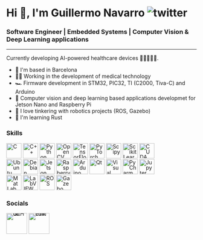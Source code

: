 Hi 👋, I'm Guillermo Navarro ![twitter](https://img.shields.io/twitter/follow/Guille_KN?style=social&logo=twitter)
============================================================================================================================================

### Software Engineer | Embedded Systems | Computer Vision & Deep Learning applications
<hr>

Currently developing AI-powered healthcare devices 👨‍⚕️👩‍⚕️🏥.

* 📌  I'm based in Barcelona
* 👨‍💻 Working in the development of medical technology
* 🏎️  Firmware development in STM32, PIC32, TI (C2000, Tiva-C) and Arduino
* 🚀  Computer vision and deep learning based applications developmet for Jetson Nano and Raspberry Pi
* 🤖  I love tinkering with robotics projects (ROS, Gazebo)
* 🦀  I'm learning Rust

### Skills 
<div align="left"; style="line-height: 1; margin-top: 0px; margin-bottom: 0px;">
<a href="https://www.open-std.org/jtc1/sc22/wg14/" target="_blank" rel="noreferrer"><img src="https://www.svgrepo.com/show/373482/c.svg" width="40" height="40" alt="C" /></a>
<a href="https://isocpp.org/" target="_blank" rel="noreferrer"><img src="https://www.svgrepo.com/show/373528/cpp3.svg" width="40" height="40" alt="C++" /></a>
<a href="https://www.python.org/" target="_blank" rel="noreferrer"><img src="https://www.svgrepo.com/show/374016/python.svg" width="40" height="40" alt="Python" /></a>
<a href="https://opencv.org/" target="_blank" rel="noreferrer"><img src="https://www.vectorlogo.zone/logos/opencv/opencv-icon.svg" width="40" height="40" alt="OpenCV" /></a>
<a href="https://www.tensorflow.org/" target="_blank" rel="noreferrer"><img src="https://www.svgrepo.com/show/354440/tensorflow.svg" width="40" height="40" alt="TensorFlow" /></a>
<a href="https://pytorch.org/" target="_blank" rel="noreferrer"><img src="https://www.svgrepo.com/show/354240/pytorch.svg" width="40" height="40" alt="PyTorch" /></a>
<a href="https://docs.scipy.org/" target="_blank" rel="noreferrer"><img src="https://upload.wikimedia.org/wikipedia/commons/b/b2/SCIPY_2.svg" width="40" height="40" alt="Scipy" /></a>
<a href="https://scikit-learn.org/" target="_blank" rel="noreferrer"><img src="https://upload.wikimedia.org/wikipedia/commons/0/05/Scikit_learn_logo_small.svg" width="40" height="40" alt="ScikitLearn" /></a>
<a href="https://docs.nvidia.com/cuda/cuda-toolkit-release-notes/index.html" target="_blank" rel="noreferrer"><img src="https://www.svgrepo.com/show/373541/cuda.svg" width="40" height="40" alt="CUDA" /></a>
<br></div>

<div align="left"; style="line-height: 1; margin-top: 0px; margin-bottom: 0px;">
<a href="https://ubuntu.com/" target="_blank" rel="noreferrer"><img src="https://www.svgrepo.com/show/452122/ubuntu.svg" width="40" height="40" alt="Ubuntu" /></a>
<a href="https://www.debian.org/" target="_blank" rel="noreferrer"><img src="https://www.svgrepo.com/show/354912/debian.svg" width="40" height="40" alt="Debian" /></a>
<a href="https://www.nvidia.com/es-es/autonomous-machines/embedded-systems/jetson-nano/product-development/" target="_blank" rel="noreferrer"><img src="https://www.svgrepo.com/show/373541/cuda.svg" width="40" height="40" alt="Jetson Nano" /></a>
<a href="https://www.raspberrypi.com/" target="_blank" rel="noreferrer"><img src="https://www.svgrepo.com/show/303239/raspberry-pi-logo.svg" width="40" height="40" alt="Raspberry Pi" /></a>
<a href="https://www.arduino.cc/" target="_blank" rel="noreferrer"><img src="https://www.svgrepo.com/show/373441/arduino.svg" width="40" height="40" alt="Arduino" /></a>
<a href="https://www.qt.io/" target="_blank" rel="noreferrer"><img src="https://www.svgrepo.com/show/354243/qt.svg" width="40" height="40" alt="Qt" /></a>
<a href="https://code.visualstudio.com/" target="_blank" rel="noreferrer"><img src="https://www.svgrepo.com/show/452129/vs-code.svg" width="40" height="40" alt="Visual Studio Code" /></a>
<a href="https://www.jetbrains.com/es-es/pycharm/" target="_blank" rel="noreferrer"><img src="https://www.svgrepo.com/show/452240/jb-pycharm.svg" width="40" height="40" alt="PyCharm" /></a>
<a href="https://jupyter.org/" target="_blank" rel="noreferrer"><img src="https://www.svgrepo.com/show/373718/jupyter.svg" width="40" height="40" alt="Jupyter" /></a>
<br></div>

<div align="left"; style="line-height: 1; margin-top: 0px; margin-bottom: 0px;">
<a href="https://es.mathworks.com/" target="_blank" rel="noreferrer"><img src="https://www.svgrepo.com/show/373830/matlab.svg" width="40" height="40" alt="MatLab" /></a>
<a href="https://www.ni.com/es/shop/labview.html" target="_blank" rel="noreferrer"><img src="https://icon.icepanel.io/Technology/svg/LabVIEW.svg" width="40" height="40" alt="LabVIEW" /></a>
<a href="https://www.ros.org/" target="_blank" rel="noreferrer"><img src="https://upload.wikimedia.org/wikipedia/commons/1/15/Robot_Operating_System_logo.svg" width="40" height="40" alt="ROS" /></a>
<a href="https://gazebosim.org/home" target="_blank" rel="noreferrer"><img src="https://upload.wikimedia.org/wikipedia/en/5/5e/Gazebo_logo_without_text.svg" width="40" height="40" alt="Gazebo" /></a>
</div>


### Socials
<div align="left"; style="line-height: 0; margin-top: 0px; margin-bottom: 0px;">
<a href="https://github.com/Guille-NP" target="_blank" rel="noreferrer"><img src="https://www.svgrepo.com/show/475654/github-color.svg" width="55" height="55" alt="GitHub" /></a>
<a href="https://www.linkedin.com/in/navarrognp/" target="_blank" rel="noreferrer"><img src="https://www.svgrepo.com/show/452051/linkedin.svg" width="55" height="55" alt="LinkedIn" /></a>
</div>
